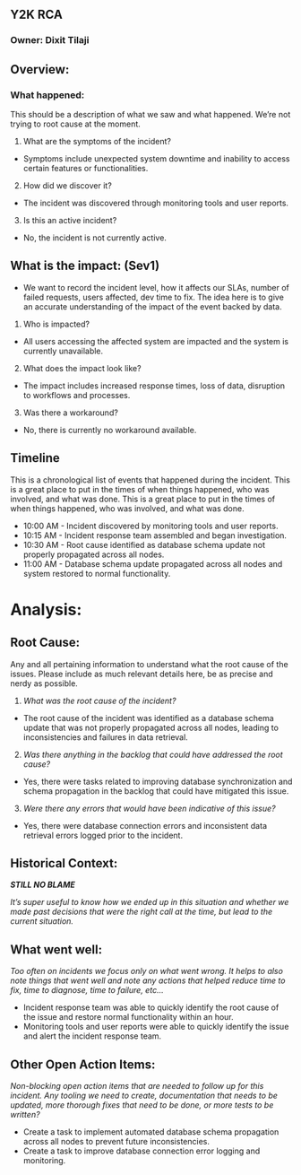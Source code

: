 <!-- ## Tracking Jira Tickets: -->

## Y2K RCA

### Owner: Dixit Tilaji

## Overview:

### What happened:

This should be a description of what we saw and what happened. We’re not trying to root cause at the moment.

1. What are the symptoms of the incident?

- Symptoms include unexpected system downtime and inability to access certain features or functionalities.

2. How did we discover it?

- The incident was discovered through monitoring tools and user reports.

3. Is this an active incident?

- No, the incident is not currently active.

## What is the impact: (Sev1)

- We want to record the incident level, how it affects our SLAs, number of failed requests, users affected, dev time to fix. The idea here is to give an accurate understanding of the impact of the event backed by data.

1. Who is impacted?

- All users accessing the affected system are impacted and the system is currently unavailable.

2. What does the impact look like?

- The impact includes increased response times, loss of data, disruption to workflows and processes.

3. Was there a workaround?

- No, there is currently no workaround available.

## Timeline

This is a chronological list of events that happened during the incident. This is a great place to put in the times of when things happened, who was involved, and what was done. This is a great place to put in the times of when things happened, who was involved, and what was done.

- 10:00 AM - Incident discovered by monitoring tools and user reports.
- 10:15 AM - Incident response team assembled and began investigation.
- 10:30 AM - Root cause identified as database schema update not properly propagated across all nodes.
- 11:00 AM - Database schema update propagated across all nodes and system restored to normal functionality.

# Analysis:

## Root Cause:

Any and all pertaining information to understand what the root cause of the issues. Please include as much relevant details here, be as precise and nerdy as possible.

1. _What was the root cause of the incident?_

- The root cause of the incident was identified as a database schema update that was not properly propagated across all nodes, leading to inconsistencies and failures in data retrieval.

2. _Was there anything in the backlog that could have addressed the root cause?_

- Yes, there were tasks related to improving database synchronization and schema propagation in the backlog that could have mitigated this issue.

3. _Were there any errors that would have been indicative of this issue?_

- Yes, there were database connection errors and inconsistent data retrieval errors logged prior to the incident.

## Historical Context:

_**STILL NO BLAME**_

_It’s super useful to know how we ended up in this situation and whether we made past decisions that were the right call at the time, but lead to the current situation._

## What went well:

_Too often on incidents we focus only on what went wrong. It helps to also note things that went well and note any actions that helped reduce time to fix, time to diagnose, time to failure, etc…_

- Incident response team was able to quickly identify the root cause of the issue and restore normal functionality within an hour.
- Monitoring tools and user reports were able to quickly identify the issue and alert the incident response team.

## Other Open Action Items: 

_Non-blocking open action items that are needed to follow up for this incident. Any tooling we need to create, documentation that needs to be updated, more thorough fixes that need to be done, or more tests to be written?_

- Create a task to implement automated database schema propagation across all nodes to prevent future inconsistencies.
- Create a task to improve database connection error logging and monitoring.
